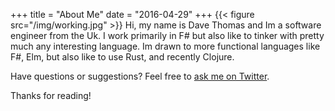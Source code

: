 +++
title = "About Me"
date = "2016-04-29"
+++
{{< figure src="/img/working.jpg" >}}
Hi, my name is Dave Thomas and Im a software engineer from the Uk.  I work primarily in F# but also like to tinker with pretty much any interesting language.  Im drawn to more functional languages like F#, Elm, but also like to use Rust, and recently Clojure.  

Have questions or suggestions? Feel free to [ask me on Twitter](https://twitter.com/7sharp9_exhumed).

Thanks for reading!

